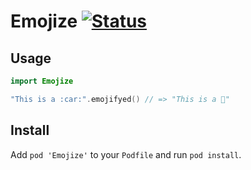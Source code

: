 # Emojize [![Status](https://travis-ci.org/oleander/Emojize.svg?branch=master)](https://travis-ci.org/oleander/Emojize)

## Usage

```swift
import Emojize

"This is a :car:".emojifyed() // => "This is a 🚗"
```

## Install

Add `pod 'Emojize'` to your `Podfile` and run `pod install`.
